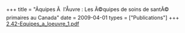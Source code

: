 +++
title = "Ãquipes Ã  l'Åuvre : Les Ã©quipes de soins de santÃ© primaires au Canada"
date = 2009-04-01
types = ["Publications"]
+++
[2.42-Equipes_a_loeuvre_1.pdf](/files/2.42-Equipes_a_loeuvre_1.pdf)
